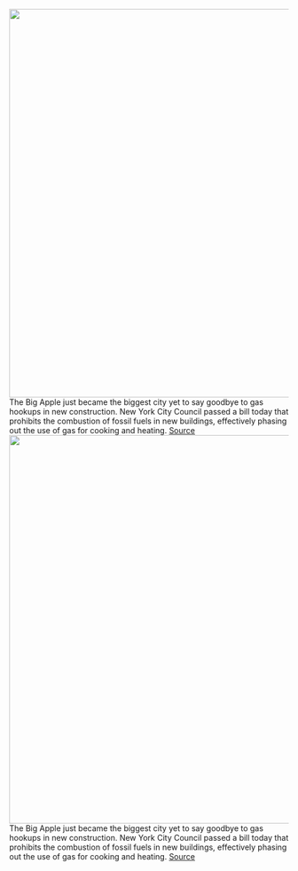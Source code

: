 <img src='https://cdn.vox-cdn.com/thumbor/7Fwhi-DGOmx-YFoQtKMvIn6R4k0=/0x0:4000x2668/1200x800/filters:focal(1680x1014:2320x1654)/cdn.vox-cdn.com/uploads/chorus_image/image/70279031/1236032332.0.jpg' width='700px' /><br/>
The Big Apple just became the biggest city yet to say goodbye to gas hookups in new construction. New York City Council passed a bill today that prohibits the combustion of fossil fuels in new buildings, effectively phasing out the use of gas for cooking and heating.
<a href='https://www.theverge.com/2021/12/15/22837799/new-york-city-bans-gas-hookups-new-buildings'> Source <a/><img src='https://cdn.vox-cdn.com/thumbor/7Fwhi-DGOmx-YFoQtKMvIn6R4k0=/0x0:4000x2668/1200x800/filters:focal(1680x1014:2320x1654)/cdn.vox-cdn.com/uploads/chorus_image/image/70279031/1236032332.0.jpg' width='700px' /><br/>
The Big Apple just became the biggest city yet to say goodbye to gas hookups in new construction. New York City Council passed a bill today that prohibits the combustion of fossil fuels in new buildings, effectively phasing out the use of gas for cooking and heating.
<a href='https://www.theverge.com/2021/12/15/22837799/new-york-city-bans-gas-hookups-new-buildings'> Source <a/>